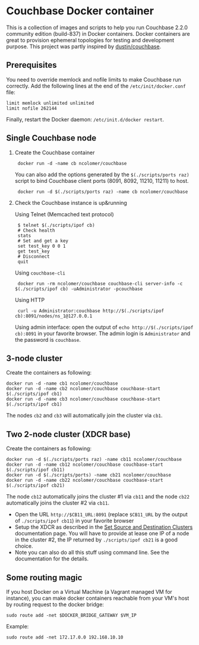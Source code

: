 
# Couchbase Docker container

This is a collection of images and scripts to help you run Couchbase 2.2.0 community edition (build-837) in Docker containers.
Docker containers are great to provision ephemeral topologies for testing and development purpose.
This project was partly inspired by [dustin/couchbase](https://gist.github.com/dustin/6605182).

## Prerequisites

You need to override memlock and nofile limits to make Couchbase run correctly. 
Add the following lines at the end of the `/etc/init/docker.conf` file:

	limit memlock unlimited unlimited
	limit nofile 262144

Finally, restart the Docker daemon: `/etc/init.d/docker restart`.

## Single Couchbase node

1. Create the Couchbase container

		docker run -d -name cb ncolomer/couchbase

	You can also add the options generated by the `$(./scripts/ports raz)` script to bind Couchbase client ports (8091, 8092, 11210, 11211) to host.

		docker run -d $(./scripts/ports raz) -name cb ncolomer/couchbase

2. Check the Couchbase instance is up&running

	Using Telnet (Memcached text protocol)

		$ telnet $(./scripts/ipof cb)
		# Check health
		stats
		# Set and get a key
		set test_key 0 0 1
		get test_key
		# Disconnect
		quit

	Using `couchbase-cli`

		docker run -rm ncolomer/couchbase couchbase-cli server-info -c $(./scripts/ipof cb) -uAdministrator -pcouchbase

	Using HTTP

		curl -u Administrator:couchbase http://$(./scripts/ipof cb):8091/nodes/ns_1@127.0.0.1

	Using admin interface: open the output of `echo http://$(./scripts/ipof cb):8091` in your favorite browser. 
	The admin login is `Administrator` and the password is `couchbase`.

## 3-node cluster

Create the containers as following:

	docker run -d -name cb1 ncolomer/couchbase
	docker run -d -name cb2 ncolomer/couchbase couchbase-start $(./scripts/ipof cb1)
	docker run -d -name cb3 ncolomer/couchbase couchbase-start $(./scripts/ipof cb1)

The nodes `cb2` and `cb3` will automatically join the cluster via `cb1`.

## Two 2-node cluster (XDCR base)

Create the containers as following:

	docker run -d $(./scripts/ports raz) -name cb11 ncolomer/couchbase
	docker run -d -name cb12 ncolomer/couchbase couchbase-start $(./scripts/ipof cb11)
	docker run -d $(./scripts/ports) -name cb21 ncolomer/couchbase
	docker run -d -name cb22 ncolomer/couchbase couchbase-start $(./scripts/ipof cb21)

The node `cb12` automatically joins the cluster #1 via `cb11` and the node `cb22` automatically joins the cluster #2 via `cb11`.

* Open the URL `http://$CB11_URL:8091` (replace `$CB11_URL` by the output of `./scripts/ipof cb11`) in your favorite browser
* Setup the XDCR as described in the [Set Source and Destination Clusters](http://docs.couchbase.com/couchbase-manual-2.2/#set-source-and-destination-clusters) documentation page. You will have to provide at lease one IP of a node in the cluster #2, the IP returned by `./scripts/ipof cb21` is a good choice.
* Note you can also do all this stuff using command line. See the documentation for the details.

## Some routing magic

If you host Docker on a Virtual Machine (a Vagrant managed VM for instance), you can make docker containers reachable from your VM's host by routing request to the docker bridge:

	sudo route add -net $DOCKER_BRIDGE_GATEWAY $VM_IP

Example:

	sudo route add -net 172.17.0.0 192.168.10.10

